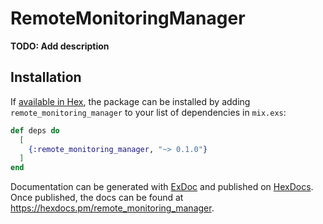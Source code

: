 # RemoteMonitoringManager

**TODO: Add description**

## Installation

If [available in Hex](https://hex.pm/docs/publish), the package can be installed
by adding `remote_monitoring_manager` to your list of dependencies in `mix.exs`:

```elixir
def deps do
  [
    {:remote_monitoring_manager, "~> 0.1.0"}
  ]
end
```

Documentation can be generated with [ExDoc](https://github.com/elixir-lang/ex_doc)
and published on [HexDocs](https://hexdocs.pm). Once published, the docs can
be found at <https://hexdocs.pm/remote_monitoring_manager>.

